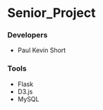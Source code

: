# Senior_Project

<h3> Developers </h3>

<ul> 
  <li>Paul Kevin Short</li> 
</ul>

<h3> Tools </h3>

<ul> 
  <li> Flask </li>
  <li> D3.js </li>
  <li> MySQL </li>
  
</ul>
